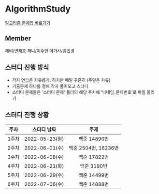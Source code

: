 # AlgorithmStudy

[알고리즘 문제집 바로가기](https://github.com/tony9402/baekjoon)


## Member
제비/변재호 제니/이주연 아가사/김민경


## 스터디 진행 방식
- 각자 연습은 자유롭게, 하지만 매일 꾸준히 (주말은 자유)
- 기출문제 하나를 정해 각자 풀어오고 스터디
- 스터디 문제들은 '스터디 문제' 폴더의 해당 주차에 '닉네임_문제번호'로 파일 올리기

## 스터디 진행 상황
| 주차 | 스터디 날짜 | 주제 |
| :--: | :--: | :--: |
| 1주차 | 2022-05-23(월) | 백준 14890번 |
| 2주차 | 2022-06-01(수) | 백준 2504번, 16236번 |
| 3주차 | 2022-06-08(수) | 백준 17822번 |
| 4주차 | 2022-06-21(화) | 백준 3190번 |
| 5주차 | 2022-06-29(수) | 백준 14499번 |
| 6주차 | 2022-07-06(수) | 백준 14888번 |
